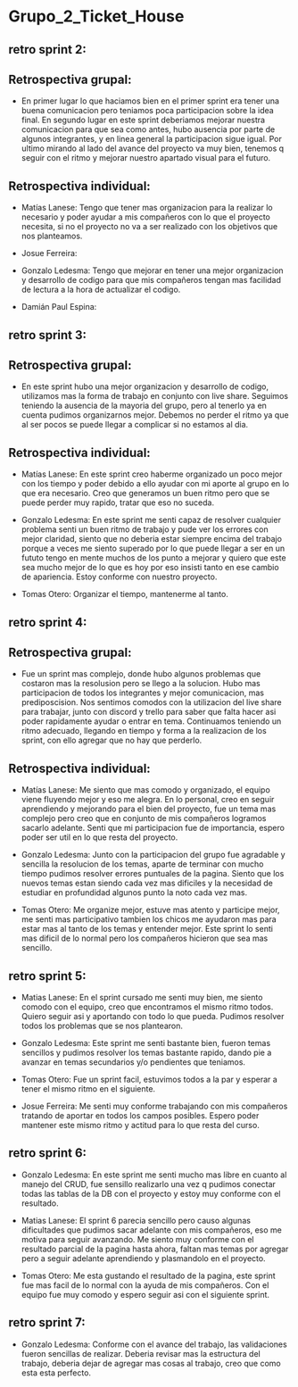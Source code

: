 # Grupo_2_Ticket_House

## retro sprint 2:
## Retrospectiva grupal:
- En primer lugar lo que haciamos bien en el primer sprint era tener una buena comunicacion pero teniamos poca participacion sobre la idea final. En segundo lugar en este sprint deberiamos mejorar nuestra comunicacion para que sea como antes, hubo ausencia por parte de algunos integrantes, y en linea general la participacion sigue igual. Por ultimo mirando al lado del avance del proyecto va muy bien, tenemos q seguir con el ritmo y mejorar nuestro apartado visual para el futuro.

## Retrospectiva individual:

- Matías Lanese: Tengo que tener mas organizacion para la realizar lo necesario y poder ayudar a mis compañeros con lo que el proyecto necesita, si no el proyecto no va a ser realizado con los objetivos que nos planteamos.

- Josue Ferreira: 

- Gonzalo Ledesma: Tengo que mejorar en tener una mejor organizacion y desarrollo de codigo para que mis compañeros tengan mas facilidad de lectura a la hora de actualizar el codigo.

- Damián Paul Espina:


## retro sprint 3:

## Retrospectiva grupal:
- En este sprint hubo una mejor organizacion y desarrollo de codigo, utilizamos mas la forma de trabajo en conjunto con live share. Seguimos teniendo la ausencia de la mayoria del grupo, pero al tenerlo ya en cuenta pudimos organizarnos mejor. Debemos no perder el ritmo ya que al ser pocos se puede llegar a complicar si no estamos al dia.

## Retrospectiva individual:

- Matías Lanese: En este sprint creo haberme organizado un poco mejor con los tiempo y poder debido a ello ayudar con mi aporte al grupo en lo que era necesario. Creo que generamos un buen ritmo pero que se puede perder muy rapido, tratar que eso no suceda.

- Gonzalo Ledesma: En este sprint me senti capaz de resolver cualquier problema senti un buen ritmo de trabajo y pude ver los errores con mejor claridad, siento que no deberia estar siempre encima del trabajo porque a veces me siento superado por lo que puede llegar a ser en un fututo tengo en mente muchos de los punto a mejorar y quiero que este sea mucho mejor de lo que es hoy por eso insisti tanto en ese cambio de apariencia. Estoy conforme con nuestro proyecto.

- Tomas Otero: Organizar el tiempo, mantenerme al tanto.

## retro sprint 4:

## Retrospectiva grupal:
- Fue un sprint mas complejo, donde hubo algunos problemas que costaron mas la resolusion pero se llego a la solucion. Hubo mas participacion de todos los integrantes y mejor comunicacion, mas prediposcision. Nos sentimos comodos con la utilizacion del live share para trabajar, junto con discord y trello para saber que falta hacer asi poder rapidamente ayudar o entrar en tema. Continuamos teniendo un ritmo adecuado, llegando en tiempo y forma a la realizacion de los sprint, con ello agregar que no hay que perderlo.

## Retrospectiva individual:

- Matías Lanese: Me siento que mas comodo y organizado, el equipo viene fluyendo mejor y eso me alegra. En lo personal, creo en seguir aprendiendo y mejorando para el bien del proyecto, fue un tema mas complejo pero creo que en conjunto de mis compañeros logramos sacarlo adelante. Senti que mi participacion fue de importancia, espero poder ser util en lo que resta del proyecto.

- Gonzalo Ledesma: Junto con la participacion del grupo fue agradable y sencilla la resolucion de los temas, aparte de terminar con mucho tiempo pudimos resolver errores puntuales de la pagina. Siento que los nuevos temas estan siendo cada vez mas dificiles y la necesidad de estudiar en profundidad algunos punto la noto cada vez mas.

- Tomas Otero: Me organize mejor, estuve mas atento y participe mejor, me senti mas participativo tambien los chicos me ayudaron mas para estar mas al tanto de los temas y entender mejor. Este sprint lo senti mas dificil de lo normal pero los compañeros hicieron que sea mas sencillo. 

## retro sprint 5:

- Matias Lanese: En el sprint cursado me senti muy bien, me siento comodo con el equipo, creo que encontramos el mismo ritmo todos. Quiero seguir asi y aportando con todo lo que pueda. Pudimos resolver todos los problemas que se nos plantearon.

- Gonzalo Ledesma: Este sprint me senti bastante bien, fueron temas sencillos y pudimos resolver los temas bastante rapido, dando pie a avanzar en temas secundarios y/o pendientes que teniamos.

- Tomas Otero: Fue un sprint facil, estuvimos todos a la par y esperar a tener el mismo ritmo en el siguiente.

- Josue Ferreira: Me senti muy conforme trabajando con mis compañeros tratando de aportar en todos los campos posibles. Espero poder mantener este mismo ritmo y actitud para lo que resta del curso.


## retro sprint 6:

 - Gonzalo Ledesma: En este sprint me senti mucho mas libre en cuanto al manejo del CRUD, fue sensillo realizarlo una vez q pudimos conectar todas las tablas de la DB con el proyecto y estoy muy conforme con el resultado.

 - Matias Lanese: El sprint 6 parecia sencillo pero causo algunas dificultades que pudimos sacar adelante con mis compañeros, eso me motiva para seguir avanzando. Me siento muy conforme con el resultado parcial de la pagina hasta ahora, faltan mas temas por agregar pero a seguir adelante aprendiendo y plasmandolo en el proyecto.

 - Tomas Otero: Me esta gustando el resultado de la pagina, este sprint fue mas facil de lo normal con la ayuda de mis compañeros. Con el equipo fue muy comodo y espero seguir asi con el siguiente sprint.


 ## retro sprint 7:

 - Gonzalo Ledesma: Conforme con el avance del trabajo, las validaciones fueron sencillas de realizar. Deberia revisar mas la estructura del trabajo, deberia dejar de agregar mas cosas al trabajo, creo que como esta esta perfecto.